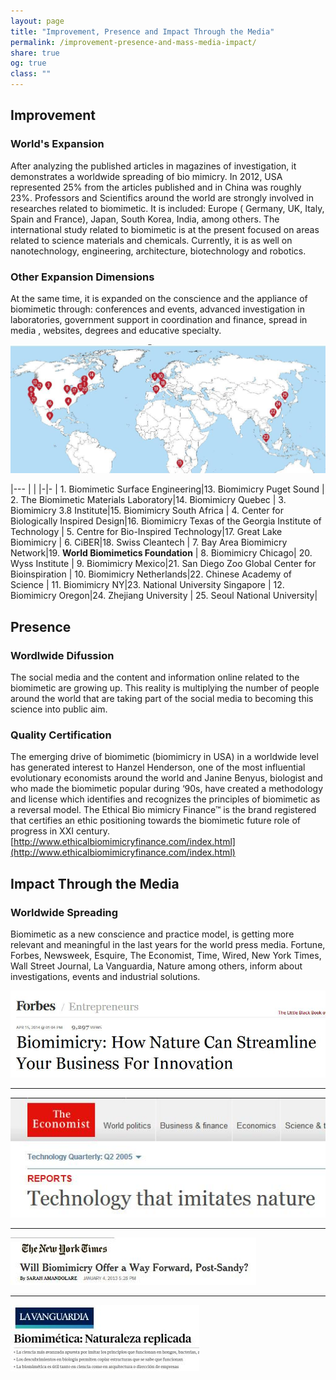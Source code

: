 ```yaml
---
layout: page
title: "Improvement, Presence and Impact Through the Media" 
permalink: /improvement-presence-and-mass-media-impact/
share: true
og: true
class: ""
---
```


Improvement
-----

### World's Expansion

After analyzing the published articles in magazines of investigation, it demonstrates a worldwide spreading of bio mimicry. In 2012, USA represented 25% from the articles published and in China was roughly 23%.
Professors and Scientifics around the world are strongly involved in researches related to biomimetic. It is included: Europe ( Germany, UK, Italy, Spain and France), Japan, South Korea, India, among others. The international study related to biomimetic is at the present focused on areas related to science materials and  chemicals.  Currently, it is as well on nanotechnology, engineering, architecture, biotechnology and robotics.

### Other Expansion Dimensions

At the same time, it is expanded on the conscience and the appliance of biomimetic through: conferences and events,  advanced investigation in laboratories, government support in coordination and finance, spread in media , websites, degrees and  educative specialty.

![Biomimetics Around the World](/assets/img/biomimetics-around-the-world-wbcha.jpg)

|---
| |
|-|-
| 1. Biomimetic Surface Engineering|13. Biomimicry Puget Sound
| 2. The Biomimetic Materials Laboratory|14. Biomimicry Quebec
| 3. Biomimicry 3.8 Institute|15. Biomimicry South Africa
| 4. Center for Biologically Inspired Design|16. Biomimicry Texas of the Georgia Institute of Technology
| 5. Centre for Bio-Inspired Technology|17. Great Lake Biomimicry
| 6. CiBER|18. Swiss Cleantech
| 7. Bay Area Biomimicry Network|19. **World Biomimetics Foundation**
| 8. Biomimicry Chicago| 20. Wyss Institute
| 9. Biomimicry Mexico|21. San Diego Zoo Global Center for Bioinspiration
| 10. Biomimicry Netherlands|22. Chinese Academy of Science
| 11. Biomimicry NY|23. National University Singapore
| 12. Biomimicry Oregon|24. Zhejiang University
| 25. Seoul National University|

Presence
------

### Wordlwide Difussion

The social media and the content and information online  related to the biomimetic are growing up. This reality is multiplying the number of people around the world that are taking part of the social media to  becoming this science into public  aim.

### Quality Certification

The emerging drive of biomimetic (biomimicry in USA) in a worldwide level has generated interest to Hanzel  Henderson, one of the most influential  evolutionary economists around the world and Janine Benyus, biologist  and who made  the biomimetic popular  during ‘90s, have created a methodology and license which identifies and recognizes the principles of biomimetic as a reversal model.  The Ethical Bio mimicry Finance™ is the brand registered that certifies an ethic positioning  towards the biomimetic future role  of progress in XXI century. [http://www.ethicalbiomimicryfinance.com/index.html](http://www.ethicalbiomimicryfinance.com/index.html)

Impact Through the Media
-----

### Worldwide Spreading

Biomimetic as a new conscience and practice model, is getting more relevant and meaningful in the last years for the  world press media. Fortune, Forbes, Newsweek, Esquire, The Economist, Time, Wired, New York Times, Wall Street Journal, La Vanguardia, Nature  among others, inform about investigations, events and industrial solutions.

[![Forbes: 'Biomimicry: How Nature Can Streamline Your Business For Innovation'](/assets/img/forbes-wbcha.jpg)](http://www.forbes.com/sites/rebeccabagley/2014/04/15/biomimicry-how-nature-can-streamline-your-business-for-innovation/#23712a5516d1)

---

[![The Economist: 'Technology that imitates nature'](/assets/img/the-economist-wbcha.jpg)](http://www.economist.com/node/4031083)

---

[![The New York Times: 'Will Biomimicry Offer a Way Forward, Post-Sandy?'](/assets/img/the-new-york-times-wbcha.jpg)](http://green.blogs.nytimes.com/2013/01/04/will-biomimicry-offer-a-way-forward-post-sandy/)

---

[![Forbes: 'Biomimética: Naturaleza replicada'](/assets/img/la-vanguardia-wbcha.jpg)](http://www.lavanguardia.com/pr/ciencia/20150413/54429576713/biomimetica-naturaleza-replicada.html)

